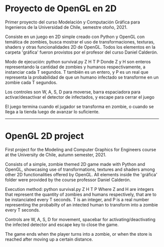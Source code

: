# Proyecto de OpenGL en 2D

Primer proyecto del curso Modelación y Computación Gráfica para Ingenieros de la Universidad de Chile, semestre otoño, 2021.

Consiste en un juego en 2D simple creado con Python y OpenGL con temática de zombies, busca mostrar el uso de transformaciones, texturas, shaders y otras funcionalidades 2D de OpenGL. Todos los elementos en la carpeta 'gráfica' fueron provistos por el profesor del curso Daniel Calderón.

Modo de ejecución: python survival.py Z H T P
Donde Z y H son enteros representando la cantidad de zombies y humanos respectivamente, a instanciar cada T segundos. T también es un entero, y P es un real que representa la probabilidad de que un humano infectado se transforme en un zombie cada T segundos. 

Los controles son W, A, S, D para moverse, barra espaciadora para activar/desactivar el detector de infectados, y escape para cerrar el juego

El juego termina cuando el jugador se transforma en zombie, o cuando se llega a la tienda luego de avanzar lo suficiente.

-----------------------------------------------------------------------------------
# OpenGL 2D project
First project for the Modeling and Computer Graphics for Engineers course at the University de Chile, autumn semester, 2021.

Consists of a simple, zombie themed 2D game made with Python and OpenGL, showcasing use of transformations, textures and shaders among other 2D functionalities offered by OpenGL. All elements inside the 'gráfica' folder were provided by the course professor Daniel Calderón.

Execution method: python survival.py Z H T P
Where Z and H are integers that represent the quantity of zombies and humans respectively, that are to be instanciated every T seconds. T is an integer, and P is a real number representing the probabilty of an intected human to transform into a zombie every T seconds.

Controls are W, A, S, D for movement, spacebar for activating/deactivating the infected detector and escape key to close the game.

The game ends when the player turns into a zombie, or when the store is reached after moving up a certain distance.
